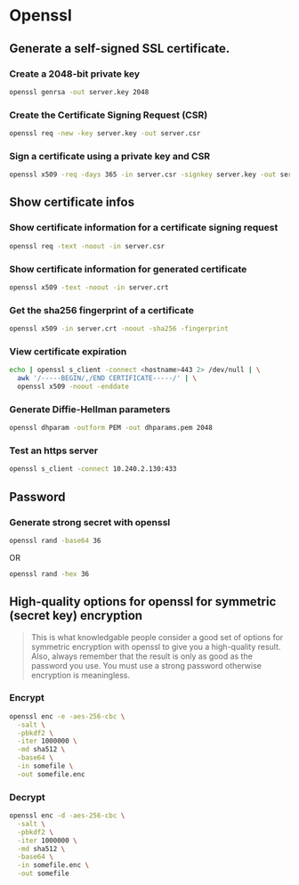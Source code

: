 # Openssl

## Generate a self-signed SSL certificate.

### Create a 2048-bit private key

```sh
openssl genrsa -out server.key 2048
```

### Create the Certificate Signing Request (CSR)

```sh
openssl req -new -key server.key -out server.csr
```

### Sign a certificate using a private key and CSR

```sh
openssl x509 -req -days 365 -in server.csr -signkey server.key -out server.crt
```

## Show certificate infos

### Show certificate information for a certificate signing request

```sh
openssl req -text -noout -in server.csr
```

### Show certificate information for generated certificate

```sh
openssl x509 -text -noout -in server.crt 
```

### Get the sha256 fingerprint of a certificate

```sh
openssl x509 -in server.crt -noout -sha256 -fingerprint
```

### View certificate expiration

```sh
echo | openssl s_client -connect <hostname>443 2> /dev/null | \
  awk '/-----BEGIN/,/END CERTIFICATE-----/' | \
  openssl x509 -noout -enddate
```

### Generate Diffie-Hellman parameters

```sh
openssl dhparam -outform PEM -out dhparams.pem 2048
```

### Test an https server

```sh
openssl s_client -connect 10.240.2.130:433
```

## Password

### Generate strong secret with openssl

```sh
openssl rand -base64 36
```

OR

```sh
openssl rand -hex 36
```

## High-quality options for openssl for symmetric (secret key) encryption

> This is what knowledgable people consider a good set of options for 
> symmetric encryption with openssl to give you a high-quality result.
> Also, always remember that the result is only as good as the password
> you use. You must use a strong password otherwise encryption is meaningless.

### Encrypt

```sh
openssl enc -e -aes-256-cbc \
  -salt \
  -pbkdf2 \
  -iter 1000000 \
  -md sha512 \
  -base64 \
  -in somefile \
  -out somefile.enc
```

### Decrypt

```sh
openssl enc -d -aes-256-cbc \
  -salt \
  -pbkdf2 \
  -iter 1000000 \
  -md sha512 \
  -base64 \
  -in somefile.enc \
  -out somefile
```
